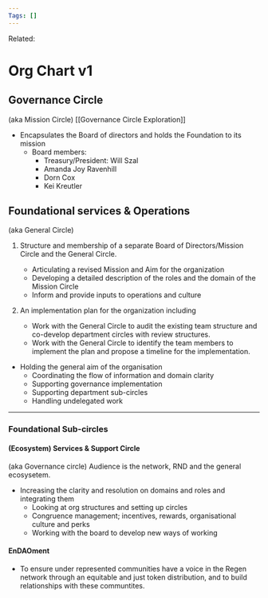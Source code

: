 ```yaml
---
Tags: []
---
```

Related: 
# Org Chart v1

## Governance Circle 
(aka Mission Circle) [[Governance Circle Exploration]]
- Encapsulates the Board of directors and holds the Foundation to its mission
	- Board members:
		- Treasury/President: Will Szal
		- Amanda Joy Ravenhill
		- Dorn Cox
		- Kei Kreutler

## Foundational services & Operations 
(aka General Circle)
1. Structure and membership of a separate Board of Directors/Mission Circle and the General Circle. 
	- Articulating a revised Mission and Aim for the organization
	- Developing a detailed description of the roles and the domain of the Mission Circle
	- Inform and provide inputs to operations and culture

2.  An implementation plan for the organization including
	- Work with the General Circle to audit the existing team structure and co-develop department circles with review structures.
	- Work with the General Circle to identify the team members to implement the plan and propose a timeline for the implementation.

- Holding the general aim of the organisation
	- Coordinating the flow of information and domain clarity
	- Supporting governance implementation
	- Supporting department sub-circles
	- Handling undelegated work

---

### Foundational Sub-circles

#### (Ecosystem) Services & Support Circle 
(aka Governance circle) Audience is the network, RND and the general ecosysetem.
- Increasing the clarity and resolution on domains and roles and integrating them
	- Looking at org structures and setting up circles
	- Congruence management; incentives, rewards, organisational culture and perks
	- Working with the board to develop new ways of working 


#### EnDAOment 
- To ensure under represented communities have a voice in the Regen network through an equitable and just token distribution, and to build relationships with these communtites. 